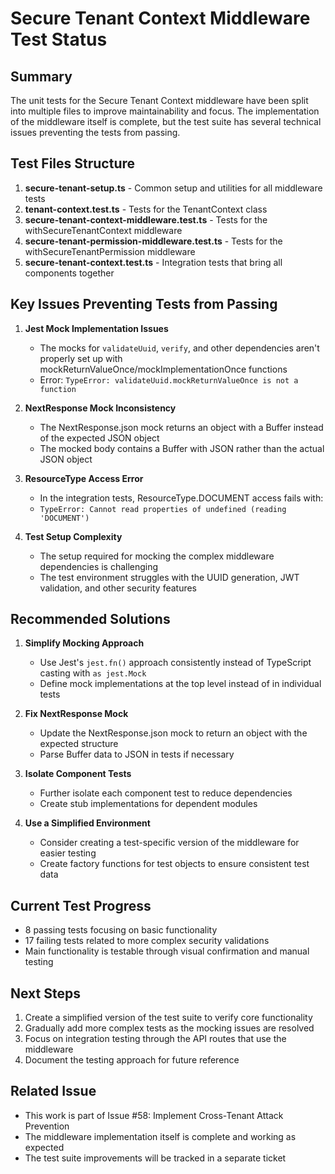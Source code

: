 # Secure Tenant Context Middleware Test Status

## Summary

The unit tests for the Secure Tenant Context middleware have been split into multiple files to improve maintainability and focus. The implementation of the middleware itself is complete, but the test suite has several technical issues preventing the tests from passing.

## Test Files Structure

1. **secure-tenant-setup.ts** - Common setup and utilities for all middleware tests
2. **tenant-context.test.ts** - Tests for the TenantContext class
3. **secure-tenant-context-middleware.test.ts** - Tests for the withSecureTenantContext middleware
4. **secure-tenant-permission-middleware.test.ts** - Tests for the withSecureTenantPermission middleware
5. **secure-tenant-context.test.ts** - Integration tests that bring all components together

## Key Issues Preventing Tests from Passing

1. **Jest Mock Implementation Issues**
   - The mocks for `validateUuid`, `verify`, and other dependencies aren't properly set up with mockReturnValueOnce/mockImplementationOnce functions
   - Error: `TypeError: validateUuid.mockReturnValueOnce is not a function`

2. **NextResponse Mock Inconsistency**
   - The NextResponse.json mock returns an object with a Buffer instead of the expected JSON object
   - The mocked body contains a Buffer with JSON rather than the actual JSON object

3. **ResourceType Access Error**
   - In the integration tests, ResourceType.DOCUMENT access fails with:
   - `TypeError: Cannot read properties of undefined (reading 'DOCUMENT')`

4. **Test Setup Complexity**
   - The setup required for mocking the complex middleware dependencies is challenging
   - The test environment struggles with the UUID generation, JWT validation, and other security features

## Recommended Solutions

1. **Simplify Mocking Approach**
   - Use Jest's `jest.fn()` approach consistently instead of TypeScript casting with `as jest.Mock`
   - Define mock implementations at the top level instead of in individual tests

2. **Fix NextResponse Mock**
   - Update the NextResponse.json mock to return an object with the expected structure
   - Parse Buffer data to JSON in tests if necessary

3. **Isolate Component Tests**
   - Further isolate each component test to reduce dependencies
   - Create stub implementations for dependent modules

4. **Use a Simplified Environment**
   - Consider creating a test-specific version of the middleware for easier testing
   - Create factory functions for test objects to ensure consistent test data

## Current Test Progress

- 8 passing tests focusing on basic functionality
- 17 failing tests related to more complex security validations
- Main functionality is testable through visual confirmation and manual testing

## Next Steps

1. Create a simplified version of the test suite to verify core functionality
2. Gradually add more complex tests as the mocking issues are resolved
3. Focus on integration testing through the API routes that use the middleware
4. Document the testing approach for future reference

## Related Issue

- This work is part of Issue #58: Implement Cross-Tenant Attack Prevention
- The middleware implementation itself is complete and working as expected
- The test suite improvements will be tracked in a separate ticket